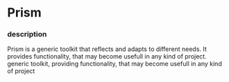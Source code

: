 # Prism

### description

Prism is a generic toolkit that reflects and adapts to different needs.
It provides functionality, that may become usefull in any kind of project.
generic toolkit, providing functionality, that may become usefull in any kind of project
